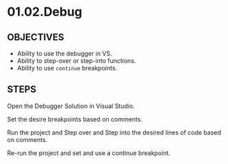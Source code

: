# **01.02.Debug**

## **OBJECTIVES**

* Ability to use the debugger in VS.
* Ability to step-over or step-into functions.
* Ability to use `continue` breakpoints.

## **STEPS**

Open the Debugger Solution in Visual Studio. 

Set the desire breakpoints based on comments.

Run the project and Step over and Step into the desired lines of code based on comments.

Re-run the project and set and use a continue breakpoint. 
